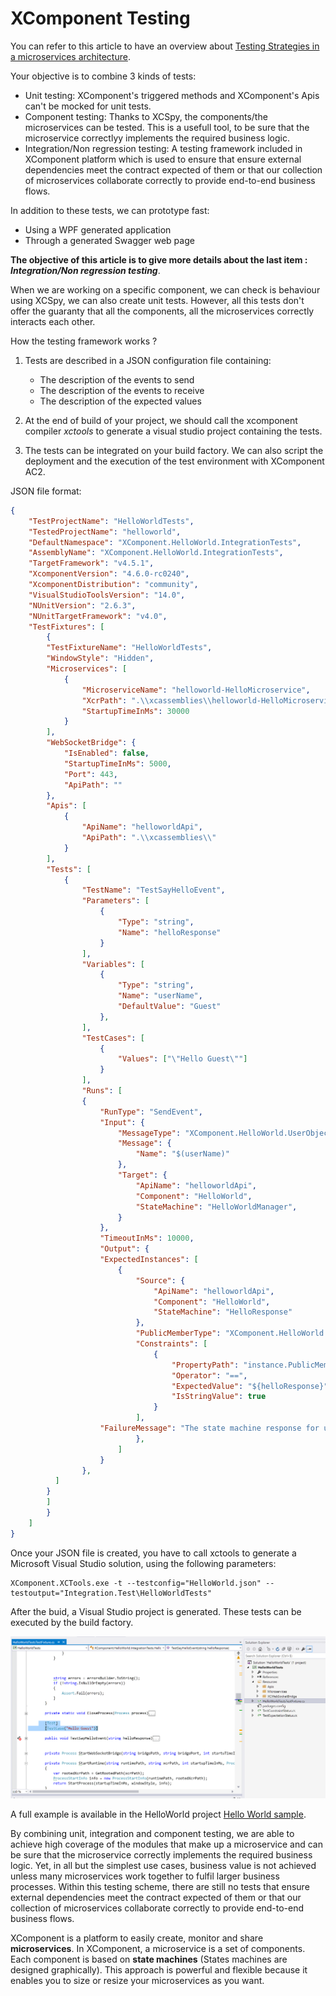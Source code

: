 # XComponent Testing

You can refer to this article to have an overview about [Testing Strategies in a microservices architecture](http://martinfowler.com/articles/microservice-testing/).

Your objective is to combine 3 kinds of tests:
* Unit testing: XComponent's triggered methods and XComponent's Apis can't be mocked for unit tests.
* Component testing: Thanks to XCSpy, the components/the microservices can be tested. This is a usefull tool, to be sure that the microservice correctlyy implements the required business logic.
* Integration/Non regression testing: A testing framework included in XComponent platform which is used to ensure that ensure external dependencies meet the contract expected of them or that our collection of microservices collaborate correctly to provide end-to-end business flows.

In addition to these tests, we can prototype fast:
* Using a WPF generated application
* Through a generated Swagger web page


**The objective of this article is to give more details about the last item : *Integration/Non regression testing***.

When we are working on a specific component, we can check is behaviour using XCSpy, we can also create unit tests. 
However, all this tests don't offer the guaranty that all the components, all the microservices correctly interacts each other.

How the testing framework works ?

1. Tests are described in a JSON configuration file containing:
    * The description of the events to send
    * The description of the events to receive
    * The description of the expected values

2. At the end of build of your project, we should call the xcomponent compiler *xctools* to generate a visual studio project containing the tests.

3. The tests can be integrated on your build factory. We can also script the deployment and the execution of the test environment with XComponent AC2.

JSON file format:

```json
{
    "TestProjectName": "HelloWorldTests",
    "TestedProjectName": "helloworld",
    "DefaultNamespace": "XComponent.HelloWorld.IntegrationTests",
    "AssemblyName": "XComponent.HelloWorld.IntegrationTests",
    "TargetFramework": "v4.5.1",
    "XcomponentVersion": "4.6.0-rc0240",
    "XcomponentDistribution": "community",
    "VisualStudioToolsVersion": "14.0",
    "NUnitVersion": "2.6.3",
    "NUnitTargetFramework": "v4.0",
    "TestFixtures": [
        {
		"TestFixtureName": "HelloWorldTests",
		"WindowStyle": "Hidden",
		"Microservices": [
			{
				"MicroserviceName": "helloworld-HelloMicroservice",
				"XcrPath": ".\\xcassemblies\\helloworld-HelloMicroservice.xcr",
				"StartupTimeInMs": 30000
			}
		],
		"WebSocketBridge": {
			"IsEnabled": false,
			"StartupTimeInMs": 5000,
			"Port": 443,
			"ApiPath": ""
		},
		"Apis": [
			{
				"ApiName": "helloworldApi",
				"ApiPath": ".\\xcassemblies\\"
			}
		],
		"Tests": [
			{
				"TestName": "TestSayHelloEvent",
				"Parameters": [
					{
						"Type": "string",
						"Name": "helloResponse"
					}
				],
				"Variables": [
					{
						"Type": "string",
						"Name": "userName",
						"DefaultValue": "Guest"
					},
				],
				"TestCases": [
					{
						"Values": ["\"Hello Guest\""]
					}
				],
				"Runs": [
				{
					"RunType": "SendEvent",
					"Input": {
						"MessageType": "XComponent.HelloWorld.UserObject.SayHello",
						"Message": {
							"Name": "$(userName)"
						},
						"Target": {
							"ApiName": "helloworldApi",
							"Component": "HelloWorld",
							"StateMachine": "HelloWorldManager",
						}
					},
					"TimeoutInMs": 10000,
					"Output": {
					"ExpectedInstances": [
						{
							"Source": {
								"ApiName": "helloworldApi",
								"Component": "HelloWorld",
								"StateMachine": "HelloResponse"
							},
							"PublicMemberType": "XComponent.HelloWorld.UserObject.HelloResponse",
							"Constraints": [
								{
									"PropertyPath": "instance.PublicMember.Text",
									"Operator": "==",
									"ExpectedValue": "${helloResponse}",
									"IsStringValue": true
								}
							],
					"FailureMessage": "The state machine response for user ${userName} is not valid,  expected value: ${helloResponse}"
							},
						]
					}						
				},		
		  ]
		}
    	]
        }
    ]
}
```

Once your JSON file is created, you have to call xctools to generate a Microsoft Visual Studio solution, using the following parameters:
```
XComponent.XCTools.exe -t --testconfig="HelloWorld.json" --testoutput="Integration.Test\HelloWorldTests"
```

After the buid, a Visual Studio project is generated. These tests can be executed by the build factory.

![Visual Studio test project](../Documentation/images/tests.png)


A full example is available in the HelloWorld project [Hello World sample](../Examples/xc.helloworld/README.md).


By combining unit, integration and component testing, we are able to achieve high coverage of the modules that make up a microservice and can be sure that the microservice correctly implements the required business logic.
Yet, in all but the simplest use cases, business value is not achieved unless many microservices work together to fulfil larger business processes. Within this testing scheme, there are still no tests that ensure external dependencies meet the contract expected of them or that our collection of microservices collaborate correctly to provide end-to-end business flows.

XComponent is a platform to easily create, monitor and share **microservices**.
In XComponent, a microservice is a set of components. Each component is based on **state machines** (States machines are designed graphically). This approach is powerful and flexible because it enables you to size or resize your microservices as you want.

